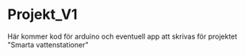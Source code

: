 # Projekt_V1
Här kommer kod för arduino och eventuell app att skrivas för projektet "Smarta vattenstationer"
